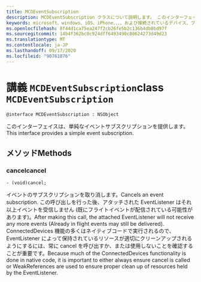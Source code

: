 ```yaml
---
title: MCDEventSubscription
description: MCDEventSubscription クラスについて説明します。 このインターフェイスは、イベントサブスクリプションを簡単に管理する方法を提供します。
keywords: microsoft、windows、iOS、iPhone、、、、および接続されているデバイス、プロジェクトローマ
ms.openlocfilehash: 8f44d1ca75ea247f2cb26fe5b2c136b4db0bd97f
ms.sourcegitcommit: 14b4f362bc0c924dff6493490c80624273d49d23
ms.translationtype: MT
ms.contentlocale: ja-JP
ms.lasthandoff: 09/17/2020
ms.locfileid: "90761076"
---
```

# <a name="class-mcdeventsubscription"></a><span data-ttu-id="f0e82-105">講義 `MCDEventSubscription`</span><span class="sxs-lookup"><span data-stu-id="f0e82-105">class `MCDEventSubscription`</span></span> 

```
@interface MCDEventSubscription : NSObject
```  
<span data-ttu-id="f0e82-106">このインターフェイスは、単純なイベントサブスクリプションを提供します。</span><span class="sxs-lookup"><span data-stu-id="f0e82-106">This interface provides a simple event subscription.</span></span>

## <a name="methods"></a><span data-ttu-id="f0e82-107">メソッド</span><span class="sxs-lookup"><span data-stu-id="f0e82-107">Methods</span></span>

### <a name="cancel"></a><span data-ttu-id="f0e82-108">cancel</span><span class="sxs-lookup"><span data-stu-id="f0e82-108">cancel</span></span>
`- (void)cancel;`

<span data-ttu-id="f0e82-109">イベントのサブスクリプションを取り消します。</span><span class="sxs-lookup"><span data-stu-id="f0e82-109">Cancels an event subscription.</span></span> <span data-ttu-id="f0e82-110">この呼び出しを行った後、アタッチされた EventListener はそれ以上イベントを受信しません (既にフライトイベントが配信されている可能性があります)。</span><span class="sxs-lookup"><span data-stu-id="f0e82-110">After making this call, the attached EventListener will not receive any more events (Already in flight events may still be delivered).</span></span>
<span data-ttu-id="f0e82-111">ConnectedDevices 機能の多くはネイティブコードで実行されるので、EventListener によって保持されているリソースが適切にクリーンアップされるようにするには、常に cancel を呼び出すか、または使用しないことを確認することが重要です。</span><span class="sxs-lookup"><span data-stu-id="f0e82-111">Because much of the ConnectedDevices functionality is done in native code, it is important to either always ensure cancel is called or WeakReferences are used to ensure proper clean up of resources held by the EventListener.</span></span>
